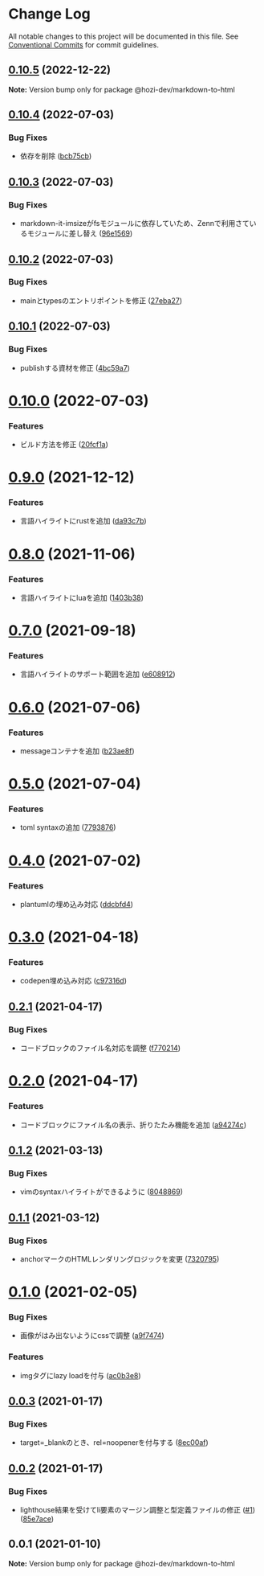 # Change Log

All notable changes to this project will be documented in this file.
See [Conventional Commits](https://conventionalcommits.org) for commit guidelines.

## [0.10.5](https://github.com/hozi-dev/hozi-dev-packages/compare/@hozi-dev/markdown-to-html@0.10.4...@hozi-dev/markdown-to-html@0.10.5) (2022-12-22)

**Note:** Version bump only for package @hozi-dev/markdown-to-html





## [0.10.4](https://github.com/hozi-dev/hozi-dev-packages/compare/@hozi-dev/markdown-to-html@0.10.3...@hozi-dev/markdown-to-html@0.10.4) (2022-07-03)


### Bug Fixes

* 依存を削除 ([bcb75cb](https://github.com/hozi-dev/hozi-dev-packages/commit/bcb75cb379b46f45814c9fcdad152c48286cf5fd))





## [0.10.3](https://github.com/hozi-dev/hozi-dev-packages/compare/@hozi-dev/markdown-to-html@0.10.2...@hozi-dev/markdown-to-html@0.10.3) (2022-07-03)


### Bug Fixes

* markdown-it-imsizeがfsモジュールに依存していため、Zennで利用さているモジュールに差し替え ([96e1569](https://github.com/hozi-dev/hozi-dev-packages/commit/96e156990046fca62e0f657eee42631ba0f942d8))





## [0.10.2](https://github.com/hozi-dev/hozi-dev-packages/compare/@hozi-dev/markdown-to-html@0.10.1...@hozi-dev/markdown-to-html@0.10.2) (2022-07-03)


### Bug Fixes

* mainとtypesのエントリポイントを修正 ([27eba27](https://github.com/hozi-dev/hozi-dev-packages/commit/27eba27e97ef6ccc6c1c244fd6c0059e6acbb987))





## [0.10.1](https://github.com/hozi-dev/hozi-dev-packages/compare/@hozi-dev/markdown-to-html@0.10.0...@hozi-dev/markdown-to-html@0.10.1) (2022-07-03)


### Bug Fixes

* publishする資材を修正 ([4bc59a7](https://github.com/hozi-dev/hozi-dev-packages/commit/4bc59a7423b926be96fedb4693150dc7a21e9e2a))





# [0.10.0](https://github.com/hozi-dev/hozi-dev-packages/compare/@hozi-dev/markdown-to-html@0.9.0...@hozi-dev/markdown-to-html@0.10.0) (2022-07-03)


### Features

* ビルド方法を修正 ([20fcf1a](https://github.com/hozi-dev/hozi-dev-packages/commit/20fcf1a38d037f651177bd2744eb42e3ae6d65d8))





# [0.9.0](https://github.com/hozi-dev/hozi-dev-packages/compare/@hozi-dev/markdown-to-html@0.8.0...@hozi-dev/markdown-to-html@0.9.0) (2021-12-12)


### Features

* 言語ハイライトにrustを追加 ([da93c7b](https://github.com/hozi-dev/hozi-dev-packages/commit/da93c7b6a69451d3afeff5ed23ccbc990c1dc224))





# [0.8.0](https://github.com/hozi-dev/hozi-dev-packages/compare/@hozi-dev/markdown-to-html@0.7.0...@hozi-dev/markdown-to-html@0.8.0) (2021-11-06)


### Features

* 言語ハイライトにluaを追加 ([1403b38](https://github.com/hozi-dev/hozi-dev-packages/commit/1403b38db71a2e187efbbbce20b2bb2493d99639))





# [0.7.0](https://github.com/hozi-dev/hozi-dev-packages/compare/@hozi-dev/markdown-to-html@0.6.0...@hozi-dev/markdown-to-html@0.7.0) (2021-09-18)


### Features

* 言語ハイライトのサポート範囲を追加 ([e608912](https://github.com/hozi-dev/hozi-dev-packages/commit/e608912c3c7fc451969d3a148c9c42e17c4d2938))





# [0.6.0](https://github.com/hozi-dev/hozi-dev-packages/compare/@hozi-dev/markdown-to-html@0.5.0...@hozi-dev/markdown-to-html@0.6.0) (2021-07-06)


### Features

* messageコンテナを追加 ([b23ae8f](https://github.com/hozi-dev/hozi-dev-packages/commit/b23ae8f38bdc623c90cd70bbf4d160bbdb2a28a9))





# [0.5.0](https://github.com/hozi-dev/hozi-dev-packages/compare/@hozi-dev/markdown-to-html@0.4.0...@hozi-dev/markdown-to-html@0.5.0) (2021-07-04)


### Features

* toml syntaxの追加 ([7793876](https://github.com/hozi-dev/hozi-dev-packages/commit/7793876d621a17f96b49e5a08de1336c9cf1d454))





# [0.4.0](https://github.com/hozi-dev/hozi-dev-packages/compare/@hozi-dev/markdown-to-html@0.3.0...@hozi-dev/markdown-to-html@0.4.0) (2021-07-02)


### Features

* plantumlの埋め込み対応 ([ddcbfd4](https://github.com/hozi-dev/hozi-dev-packages/commit/ddcbfd479e790f01b99549fae51975f83d1da4aa))





# [0.3.0](https://github.com/hozi-dev/hozi-dev-packages/compare/@hozi-dev/markdown-to-html@0.2.1...@hozi-dev/markdown-to-html@0.3.0) (2021-04-18)


### Features

* codepen埋め込み対応 ([c97316d](https://github.com/hozi-dev/hozi-dev-packages/commit/c97316dae4e18ede0c09a2d070be832de38bab4d))





## [0.2.1](https://github.com/hozi-dev/hozi-dev-packages/compare/@hozi-dev/markdown-to-html@0.2.0...@hozi-dev/markdown-to-html@0.2.1) (2021-04-17)


### Bug Fixes

* コードブロックのファイル名対応を調整 ([f770214](https://github.com/hozi-dev/hozi-dev-packages/commit/f770214ddac7fb4e453fb2146ba6bb221e26b6cb))





# [0.2.0](https://github.com/hozi-dev/hozi-dev-packages/compare/@hozi-dev/markdown-to-html@0.1.2...@hozi-dev/markdown-to-html@0.2.0) (2021-04-17)


### Features

* コードブロックにファイル名の表示、折りたたみ機能を追加 ([a94274c](https://github.com/hozi-dev/hozi-dev-packages/commit/a94274c69a00f23a5b72796975381782afb3b8bb))





## [0.1.2](https://github.com/hozi-dev/hozi-dev-packages/compare/@hozi-dev/markdown-to-html@0.1.1...@hozi-dev/markdown-to-html@0.1.2) (2021-03-13)


### Bug Fixes

* vimのsyntaxハイライトができるように ([8048869](https://github.com/hozi-dev/hozi-dev-packages/commit/8048869b529dc522c1f66680d5c0fe67a3d2ee31))





## [0.1.1](https://github.com/hozi-dev/hozi-dev-packages/compare/@hozi-dev/markdown-to-html@0.1.0...@hozi-dev/markdown-to-html@0.1.1) (2021-03-12)


### Bug Fixes

* anchorマークのHTMLレンダリングロジックを変更 ([7320795](https://github.com/hozi-dev/hozi-dev-packages/commit/7320795488e2cc2b14955495223315314dac48f3))





# [0.1.0](https://github.com/hozi-dev/hozi-dev-packages/compare/@hozi-dev/markdown-to-html@0.0.3...@hozi-dev/markdown-to-html@0.1.0) (2021-02-05)


### Bug Fixes

* 画像がはみ出ないようにcssで調整 ([a9f7474](https://github.com/hozi-dev/hozi-dev-packages/commit/a9f74741eb08a3f262d7e282fc0992ff43b874ba))


### Features

* imgタグにlazy loadを付与 ([ac0b3e8](https://github.com/hozi-dev/hozi-dev-packages/commit/ac0b3e80d6b490cb51be2414c971fb23b0ea8f5e))





## [0.0.3](https://github.com/hozi-dev/hozi-dev-packages/compare/@hozi-dev/markdown-to-html@0.0.2...@hozi-dev/markdown-to-html@0.0.3) (2021-01-17)


### Bug Fixes

* target=_blankのとき、rel=noopenerを付与する ([8ec00af](https://github.com/hozi-dev/hozi-dev-packages/commit/8ec00afff762cd2afb2c4e8d6c3d3721fcf7b18d))





## [0.0.2](https://github.com/hozi-dev/hozi-dev-packages/compare/@hozi-dev/markdown-to-html@0.0.1...@hozi-dev/markdown-to-html@0.0.2) (2021-01-17)


### Bug Fixes

* lighthouse結果を受けてli要素のマージン調整と型定義ファイルの修正 ([#1](https://github.com/hozi-dev/hozi-dev-packages/issues/1)) ([85e7ace](https://github.com/hozi-dev/hozi-dev-packages/commit/85e7acee01a9b72abac741a5bb5d72bab31c5049))





## 0.0.1 (2021-01-10)

**Note:** Version bump only for package @hozi-dev/markdown-to-html
